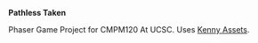 **Pathless Taken**

Phaser Game Project for CMPM120 At UCSC. Uses [Kenny Assets](https://kenney.nl/assets).
